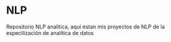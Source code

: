 # NLP
Repositorio NLP analítica, aqui estan mis proyectos de NLP de la especilización de analítica de datos
